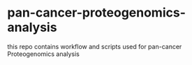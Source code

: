 # pan-cancer-proteogenomics-analysis
this repo contains workflow and scripts used for pan-cancer Proteogenomics analysis
